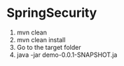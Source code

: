 # SpringSecurity

1. mvn clean
2. mvn clean install
3. Go to the target folder
4. java -jar demo-0.0.1-SNAPSHOT.ja
